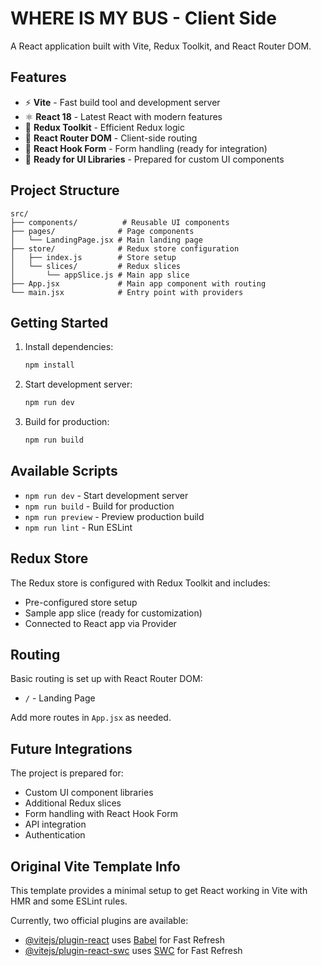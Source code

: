 # WHERE IS MY BUS - Client Side

A React application built with Vite, Redux Toolkit, and React Router DOM.

## Features

- ⚡️ **Vite** - Fast build tool and development server
- ⚛️ **React 18** - Latest React with modern features
- 🔄 **Redux Toolkit** - Efficient Redux logic
- 🧭 **React Router DOM** - Client-side routing
- 📝 **React Hook Form** - Form handling (ready for integration)
- 🎨 **Ready for UI Libraries** - Prepared for custom UI components

## Project Structure

```
src/
├── components/          # Reusable UI components
├── pages/              # Page components
│   └── LandingPage.jsx # Main landing page
├── store/              # Redux store configuration
│   ├── index.js        # Store setup
│   └── slices/         # Redux slices
│       └── appSlice.js # Main app slice
├── App.jsx             # Main app component with routing
└── main.jsx            # Entry point with providers
```

## Getting Started

1. Install dependencies:
   ```bash
   npm install
   ```

2. Start development server:
   ```bash
   npm run dev
   ```

3. Build for production:
   ```bash
   npm run build
   ```

## Available Scripts

- `npm run dev` - Start development server
- `npm run build` - Build for production
- `npm run preview` - Preview production build
- `npm run lint` - Run ESLint

## Redux Store

The Redux store is configured with Redux Toolkit and includes:
- Pre-configured store setup
- Sample app slice (ready for customization)
- Connected to React app via Provider

## Routing

Basic routing is set up with React Router DOM:
- `/` - Landing Page

Add more routes in `App.jsx` as needed.

## Future Integrations

The project is prepared for:
- Custom UI component libraries
- Additional Redux slices
- Form handling with React Hook Form
- API integration
- Authentication

## Original Vite Template Info

This template provides a minimal setup to get React working in Vite with HMR and some ESLint rules.

Currently, two official plugins are available:

- [@vitejs/plugin-react](https://github.com/vitejs/vite-plugin-react/blob/main/packages/plugin-react) uses [Babel](https://babeljs.io/) for Fast Refresh
- [@vitejs/plugin-react-swc](https://github.com/vitejs/vite-plugin-react/blob/main/packages/plugin-react-swc) uses [SWC](https://swc.rs/) for Fast Refresh
